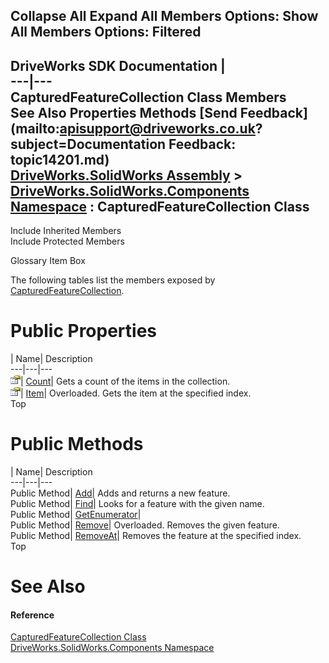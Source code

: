 Collapse All Expand All Members Options: Show All  Members Options: Filtered   
---  
DriveWorks SDK Documentation  |   
---|---  
CapturedFeatureCollection Class Members   
See Also Properties Methods [Send Feedback](mailto:apisupport@driveworks.co.uk?subject=Documentation Feedback: topic14201.md)  
[DriveWorks.SolidWorks Assembly](topic13342.md) > [DriveWorks.SolidWorks.Components Namespace](topic13925.md) : CapturedFeatureCollection Class  
---  
  
Include Inherited Members    
Include Protected Members  


Glossary Item Box

The following tables list the members exposed by [CapturedFeatureCollection](topic14201.md).

# Public Properties

| Name| Description  
---|---|---  
![Public Property](dotnetimages/publicProperty.gif)| [Count](topic14214.md)| Gets a count of the items in the collection.   
![Public Property](dotnetimages/publicProperty.gif)| [Item](topic14215.md)| Overloaded. Gets the item at the specified index.   
Top

# Public Methods

| Name| Description  
---|---|---  
Public Method| [Add](topic14207.md)| Adds and returns a new feature.   
Public Method| [Find](topic14208.md)| Looks for a feature with the given name.   
Public Method| [GetEnumerator](topic14209.md)|   
Public Method| [Remove](topic14210.md)| Overloaded. Removes the given feature.   
Public Method| [RemoveAt](topic14213.md)| Removes the feature at the specified index.   
Top

# See Also

#### Reference

[CapturedFeatureCollection Class](topic14201.md)   
[DriveWorks.SolidWorks.Components Namespace](topic13925.md)


